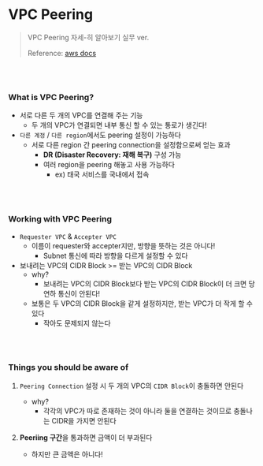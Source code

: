 # VPC Peering

> VPC Peering 자세-히 알아보기 실무 ver.
>
> Reference: [aws docs](https://docs.aws.amazon.com/vpc/latest/peering/what-is-vpc-peering.html)

<br>

<br>

### What is VPC Peering?

- 서로 다른 두 개의 VPC를 연결해 주는 기능
  - 두 개의 VPC가 연결되면 내부 통신 할 수 있는 통로가 생긴다!
- `다른 계정` / `다른 region`에서도 peering 설정이 가능하다
  - 서로 다른 region 간 peering connection을 설정함으로써 얻는 효과
    - **DR (Disaster Recovery: 재해 복구)** 구성 가능
    - 여러 region을 peering 해놓고 사용 가능하다
      - ex) 태국 서비스를 국내에서 접속

<br>

<br>

### Working with VPC Peering

- `Requester VPC` & `Accepter VPC`
  - 이름이 requester와 accepter지만, 방향을 뜻하는 것은 아니다!
    - Subnet 통신에 따라 방향을 다르게 설정할 수 있다
- 보내려는 VPC의 CIDR Block >= 받는 VPC의 CIDR Block
  - why?
    - 보내려는 VPC의 CIDR Block보다 받는 VPC의 CIDR Block이 더 크면 당연하 통신이 안된다!
  - 보통은 두 VPC의 CIDR Block을 같게 설정하지만, 받는 VPC가 더 작게 할 수 있다
    - 작아도 문제되지 않는다

<br>

<br>

### Things you should be aware of

1. `Peering Connection` 설정 시 두  개의 VPC의 `CIDR Block`이 충돌하면 안된다
   - why?
     - 각각의 VPC가 따로 존재하는 것이 아니라 둘을 연결하는 것이므로 충돌나는 CIDR을 가지면 안된다

2. **Peeriing 구간**을 통과하면 금액이 더 부과된다
   - 하지만 큰 금액은 아니다!
